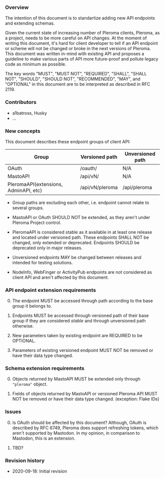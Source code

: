 ### Overview

The intention of this document is to standartize adding new API endpoints and extending schemas.

Given the current state of increasing number of Pleroma clients, Pleroma, as a project, needs to be more careful on API changes. At the moment of writing this document, it's hard for client developer to tell if an API endpoint or scheme will not be changed or broke in the next versions of Pleroma. This document was written in-mind with existing API and proposes a guideline to make various parts of API more future-proof and pollute legacy code as minimum as possible.

The key words "MUST", "MUST NOT", "REQUIRED", "SHALL", "SHALL NOT", "SHOULD", "SHOULD NOT", "RECOMMENDED",  "MAY", and "OPTIONAL" in this document are to be interpreted as described in RFC 2119.

### Contributors
- a1batross, Husky
- ...

### New concepts

This document describes these endpoint groups of client API:

| Group             | Versioned path  | Unversioned path |
| ----------------- | --------------- | ---------------- |
| OAuth             | /oauth/         | N/A              |
| MastoAPI          | /api/vN/        | N/A              |
| PleromaAPI(extensions, AdminAPI, etc) | /api/vN/pleroma | /api/pleroma     |

* Group paths are excluding each other, i.e. endpoint cannot relate to several groups.

* MastoAPI or OAuth SHOULD NOT be extended, as they aren't under Pleroma Project control.

* PleromaAPI is considered stable as it available in at least one release and located under versioned path. These endpoints SHALL NOT be changed, only extended or deprecated. Endpoints SHOULD be deprecated only in major releases.

* Unversioned endpoints MAY be changed between releases and intended for testing solutions.

* NodeInfo, WebFinger or ActivityPub endpoints are not considered as client API and aren't affected by this document.

### API endpoint extension requirements

0. The endpoint MUST be accessed through path according to the base group it belongs to. 

1. Endpoints MUST be accessed through versioned path of their base group if they are considered *stable* and through unversioned path otherwise.

2. New parameters taken by existing endpoint are REQUIRED to be OPTIONAL.

3. Parameters of existing versioned endpoint MUST NOT be removed or have their data type changed.

### Schema extension requirements

0. Objects returned by MastoAPI MUST be extended only through `"pleroma"` object.

1. Fields of objects returned by MastoAPI or versioned Pleroma API MUST NOT be removed or have their data type changed. (exception: Flake IDs)

### Issues

0. Is OAuth should be affected by this document?
Although, OAuth is described by RFC 6749, Pleroma does support refreshing tokens, which aren't supported by Mastodon. In my opinion, in comparison to Mastodon, this is an extension.

1. TBD?

### Revision history

* 2020-09-18: Initial revision
